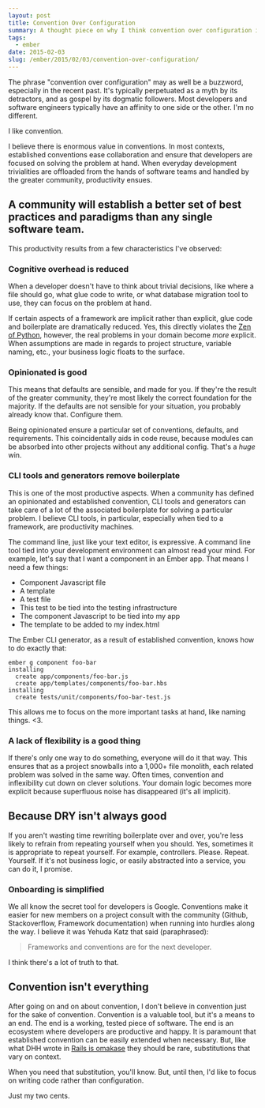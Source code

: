 ```yaml
---
layout: post
title: Convention Over Configuration
summary: A thought piece on why I think convention over configuration is a good thing.
tags:
  - ember
date: 2015-02-03
slug: /ember/2015/02/03/convention-over-configuration/
---
```


The phrase "convention over configuration" may as well be a buzzword, especially in the recent
past. It's typically perpetuated as a myth by its detractors, and as gospel by its dogmatic followers.
Most developers and software engineers typically have an affinity to one side or the other. I'm no
different.

I like convention.

I believe there is enormous value in conventions. In most contexts, established conventions ease
collaboration and ensure that developers are focused on solving the problem at hand. When everyday
development trivialities are offloaded from the hands of software teams and handled by the greater
community, productivity ensues.

## A community will establish a better set of best practices and paradigms than any single software team.

This productivity results from a few characteristics I've observed:

### Cognitive overhead is reduced

When a developer doesn't have to think about trivial decisions, like where a file should go, what glue
code to write, or what database migration tool to use, they can focus on the problem at hand.

If certain aspects of a framework are implicit rather than explicit, glue code and boilerplate are
dramatically reduced. Yes, this directly violates the [Zen of Python](https://www.python.org/dev/peps/pep-0020/),
however, the real problems in your domain become _more_ explicit. When assumptions are made in
regards to project structure, variable naming, etc., your business logic floats to the surface.

### Opinionated is good

This means that defaults are sensible, and made for you. If they're the result of the greater community,
they're most likely the correct foundation for the majority. If the defaults are not sensible for
your situation, you probably already know that. Configure them.

Being opinionated ensure a particular set of conventions, defaults, and requirements. This coincidentally
aids in code reuse, because modules can be absorbed into other projects without any additional config.
That's a _huge_ win.

### CLI tools and generators remove boilerplate

This is one of the most productive aspects. When a community has defined an opinionated and established
convention, CLI tools and generators can take care of a lot of the associated boilerplate for solving
a particular problem. I believe CLI tools, in particular, especially when tied to a framework, are
productivity machines.

The command line, just like your text editor, is expressive. A command line tool tied into your development
environment can almost read your mind. For example, let's say that I want a component in an Ember
app. That means I need a few things:

- Component Javascript file
- A template
- A test file
- This test to be tied into the testing infrastructure
- The component Javascript to be tied into my app
- The template to be added to my index.html

The Ember CLI generator, as a result of established convention, knows how to do exactly that:

```
ember g component foo-bar
installing
  create app/components/foo-bar.js
  create app/templates/components/foo-bar.hbs
installing
  create tests/unit/components/foo-bar-test.js
```

This allows me to focus on the more important tasks at hand, like naming things. <3.

### A lack of flexibility is a good thing

If there's only one way to do something, everyone will do it that way. This ensures that as a
project snowballs into a 1,000+ file monolith, each related problem was solved in the same way.
Often times, convention and inflexibility cut down on clever solutions. Your domain logic becomes
more explicit because superfluous noise has disappeared (it's all implicit).

## Because DRY isn't always good

If you aren't wasting time rewriting boilerplate over and over, you're less likely to refrain
from repeating yourself when you should. Yes, sometimes it is appropriate to repeat yourself.
For example, controllers. Please. Repeat. Yourself. If it's not business logic,
or easily abstracted into a service, you can do it, I promise.

### Onboarding is simplified

We all know the secret tool for developers is Google. Conventions make it easier for new members
on a project consult with the community (Github, Stackoverflow, Framework documentation) when running
into hurdles along the way. I believe it was Yehuda Katz that said (paraphrased):

> Frameworks and conventions are for the next developer.

I think there's a lot of truth to that.

## Convention isn't everything

After going on and on about convention, I don't believe in convention just for the sake of convention.
Convention is a valuable tool, but it's a means to an end. The end is a working, tested piece of software.
The end is an ecosystem where developers are productive and happy. It is paramount that established convention
can be easily extended when necessary. But, like what DHH wrote in
[Rails is omakase](http://david.heinemeierhansson.com/2012/rails-is-omakase.html) they should be
rare, substitutions that vary on context.

When you need that substitution, you'll know. But, until then, I'd like to focus on writing
code rather than configuration.

Just my two cents.

